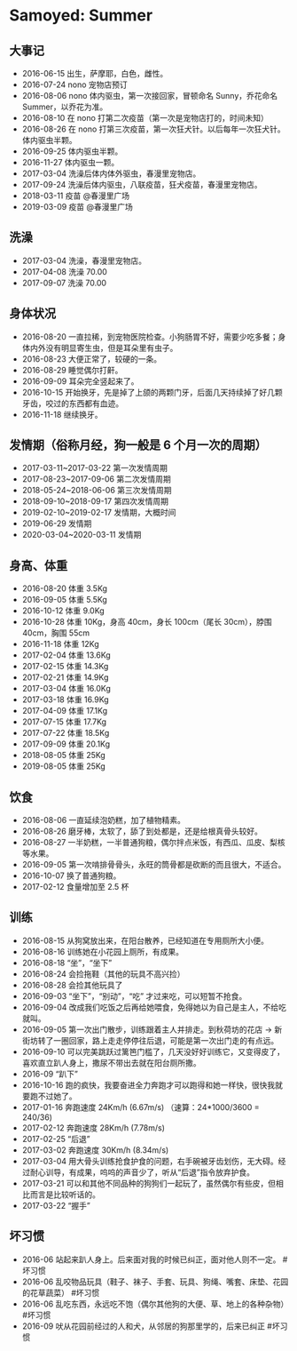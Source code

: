 # Samoyed: Summer

## 大事记

- 2016-06-15 出生，萨摩耶，白色，雌性。
- 2016-07-24 nono 宠物店预订
- 2016-08-06 nono 体内驱虫，第一次接回家，冒顿命名 Sunny，乔花命名 Summer，以乔花为准。
- 2016-08-10 在 nono 打第二次疫苗（第一次是宠物店打的，时间未知）
- 2016-08-26 在 nono 打第三次疫苗，第一次狂犬针。以后每年一次狂犬针。体内驱虫半颗。
- 2016-09-25 体内驱虫半颗。
- 2016-11-27 体内驱虫一颗。
- 2017-03-04 洗澡后体内体外驱虫，春漫里宠物店。
- 2017-09-24 洗澡后体内驱虫，八联疫苗，狂犬疫苗，春漫里宠物店。
- 2018-03-11 疫苗 @春漫里广场
- 2019-03-09 疫苗 @春漫里广场

## 洗澡

- 2017-03-04 洗澡，春漫里宠物店。
- 2017-04-08 洗澡 70.00
- 2017-09-07 洗澡 70.00

## 身体状况

- 2016-08-20 一直拉稀，到宠物医院检查。小狗肠胃不好，需要少吃多餐；身体内外没有明显寄生虫，但是耳朵里有虫子。
- 2016-08-23 大便正常了，较硬的一条。
- 2016-08-29 睡觉偶尔打鼾。
- 2016-09-09 耳朵完全竖起来了。
- 2016-10-15 开始换牙，先是掉了上颌的两颗门牙，后面几天持续掉了好几颗牙齿，咬过的东西都有血迹。
- 2016-11-18 继续换牙。

## 发情期（俗称月经，狗一般是 6 个月一次的周期）

- 2017-03-11~2017-03-22 第一次发情周期
- 2017-08-23~2017-09-06 第二次发情周期
- 2018-05-24~2018-06-06 第三次发情周期
- 2018-09-10~2018-09-17 第四次发情周期
- 2019-02-10~2019-02-17 发情期，大概时间
- 2019-06-29 发情期
- 2020-03-04~2020-03-11 发情期

## 身高、体重

- 2016-08-20 体重 3.5Kg
- 2016-09-05 体重 5.5Kg
- 2016-10-12 体重 9.0Kg
- 2016-10-28 体重 10Kg，身高 40cm，身长 100cm（尾长 30cm），脖围 40cm，胸围 55cm
- 2016-11-18 体重 12Kg
- 2017-02-04 体重 13.6Kg
- 2017-02-15 体重 14.3Kg
- 2017-02-21 体重 14.9Kg
- 2017-03-04 体重 16.0Kg
- 2017-03-18 体重 16.9Kg
- 2017-04-09 体重 17.1Kg
- 2017-07-15 体重 17.7Kg
- 2017-07-22 体重 18.5Kg
- 2017-09-09 体重 20.1Kg
- 2018-08-05 体重 25Kg
- 2019-08-05 体重 25Kg

## 饮食

- 2016-08-06 一直延续泡奶糕，加了植物精素。
- 2016-08-26 磨牙棒，太软了，舔了到处都是，还是给根真骨头较好。
- 2016-08-27 一半奶糕，一半普通狗粮，偶尔拌点米饭，有西瓜、瓜皮、梨核等水果。
- 2016-09-05 第一次啃排骨骨头，永旺的筒骨都是砍断的而且很大，不适合。
- 2016-10-07 换了普通狗粮。
- 2017-02-12 食量增加至 2.5 杯

## 训练

- 2016-08-15 从狗窝放出来，在阳台散养，已经知道在专用厕所大小便。
- 2016-08-16 训练她在小花园上厕所，有成果。
- 2016-08-18 “坐”，“坐下”
- 2016-08-24 会捡拖鞋（其他的玩具不高兴捡）
- 2016-08-28 会捡其他玩具了
- 2016-09-03 “坐下”，“别动”，“吃” 才过来吃，可以短暂不抢食。
- 2016-09-04 改成我们吃饭之后再给她喂食，免得她以为自己是主人，不给吃就叫。
- 2016-09-05 第一次出门散步，训练跟着主人并排走。到秋荷坊的花店 -> 新街坊转了一圈回家，路上走走停停往后退，可能是第一次出门走的有点远。
- 2016-09-10 可以完美跳跃过篱笆门槛了，几天没好好训练它，又变得皮了，喜欢直立趴人身上，撒尿不带出去就在阳台厕所撒。
- 2016-09 “趴下”
- 2016-10-16 跑的疯快，我要奋进全力奔跑才可以跑得和她一样快，很快我就要跑不过她了。
- 2017-01-16 奔跑速度 24Km/h (6.67m/s) （速算：24*1000/3600 = 240/36)
- 2017-02-12 奔跑速度 28Km/h (7.78m/s)
- 2017-02-25 “后退”
- 2017-03-02 奔跑速度 30Km/h (8.34m/s)
- 2017-03-04 用大骨头训练抢食护食的问题，右手碗被牙齿划伤，无大碍。经过耐心训导，有成果，呜呜的声音少了，听从“后退”指令放弃护食。
- 2017-03-21 可以和其他不同品种的狗狗们一起玩了，虽然偶尔有些皮，但相比而言是比较听话的。
- 2017-03-22 “握手”

## 坏习惯

- 2016-06 站起来趴人身上。后来面对我的时候已纠正，面对他人则不一定。 #坏习惯
- 2016-06 乱咬物品玩具（鞋子、袜子、手套、玩具、狗绳、嘴套、床垫、花园的花草蔬菜） #坏习惯
- 2016-06 乱吃东西，永远吃不饱（偶尔其他狗的大便、草、地上的各种杂物） #坏习惯
- 2016-09 吠从花园前经过的人和犬，从邻居的狗那里学的，后来已纠正 #坏习惯
